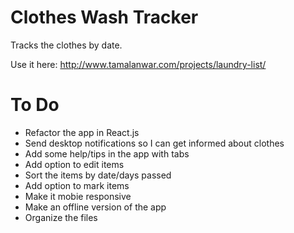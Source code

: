 # Clothes Wash Tracker

Tracks the clothes by date.

Use it here: http://www.tamalanwar.com/projects/laundry-list/

# To Do

- Refactor the app in React.js
- Send desktop notifications so I can get informed about clothes
- Add some help/tips in the app with tabs
- Add option to edit items
- Sort the items by date/days passed
- Add option to mark items
- Make it mobie responsive
- Make an offline version of the app
- Organize the files
